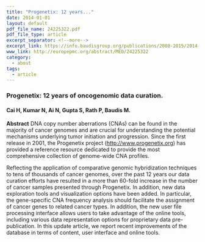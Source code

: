 ```yaml
---
title: "Progenetix: 12 years..."
date: 2014-01-01
layout: default
pdf_file_name: 24225322.pdf
pdf_file_type: article
excerpt_separator: <!--more-->
excerpt_link: https://info.baudisgroup.org/publications/2008-2015/2014-01-01-Progenetix-12-years/
www_link: http://europepmc.org/abstract/MED/24225322
category:
  - about
tags:
  - article
---
```


### Progenetix: 12 years of oncogenomic data curation.
#### Cai H, Kumar N, Ai N, Gupta S, Rath P, Baudis M.

**Abstract** DNA copy number aberrations (CNAs) can be found in the majority of cancer genomes and are crucial for understanding the potential mechanisms underlying tumor initiation and progression. Since the first release in 2001, the Progenetix project (http://www.progenetix.org) has provided a reference resource dedicated to provide the most comprehensive collection of genome-wide CNA profiles.

<!--more-->

Reflecting the application of comparative genomic hybridization techniques to tens of thousands of cancer genomes, over the past 12 years our data curation efforts have resulted in a more than 60-fold increase in the number of cancer samples presented through Progenetix. In addition, new data exploration tools and visualization options have been added. In particular, the gene-specific CNA frequency analysis should facilitate the assignment of cancer genes to related cancer types. In addition, the new user file processing interface allows users to take advantage of the online tools, including various data representation options for proprietary data pre-publication. In this update article, we report recent improvements of the database in terms of content, user interface and online tools.

